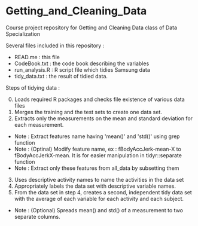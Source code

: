 # Getting_and_Cleaning_Data
Course project repository for Getting and Cleaning Data class of Data Specialization

Several files included in this repository :
* READ.me : this file
* CodeBook.txt : the code book describing the variables
* run_analysis.R : R script file which tidies Samsung data  
* tidy_data.txt : the result of tidied data.

Steps of tidying data :

0. Loads required R packages and checks file existence of various data files
1. Merges the training and the test sets to create one data set.
2. Extracts only the measurements on the mean and standard deviation for each measurement.
  * Note : Extract features name having 'mean()' and 'std()' using grep function
  * Note : (Optinal) Modify feature name, ex : fBodyAccJerk-mean-X to  fBodyAccJerkX-mean. It is for easier manipulation in tidyr::separate function
  * Note : Extract only these features from all_data by subsetting them
3. Uses descriptive activity names to name the activities in the data set
4. Appropriately labels the data set with descriptive variable names.
5. From the data set in step 4, creates a second, independent tidy
   data set with the average of each variable for each activity and each subject.
  * Note : (Optional) Spreads mean() and std() of a measurement to two separate columns.

